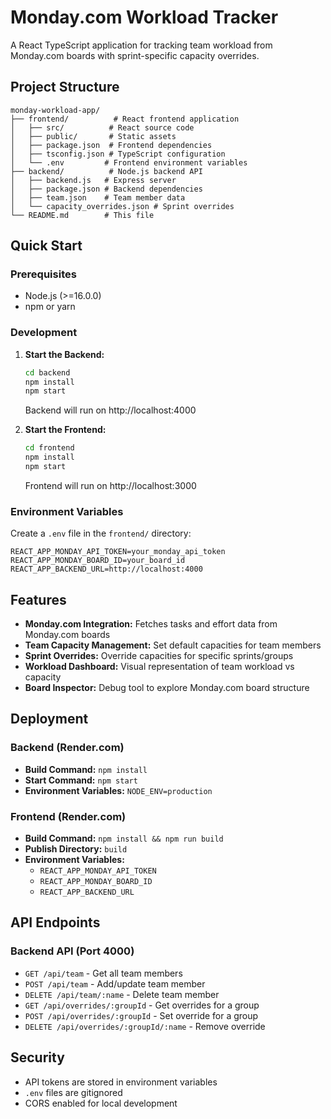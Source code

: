 # Monday.com Workload Tracker

A React TypeScript application for tracking team workload from Monday.com boards with sprint-specific capacity overrides.

## Project Structure

```
monday-workload-app/
├── frontend/          # React frontend application
│   ├── src/          # React source code
│   ├── public/       # Static assets
│   ├── package.json  # Frontend dependencies
│   ├── tsconfig.json # TypeScript configuration
│   └── .env         # Frontend environment variables
├── backend/          # Node.js backend API
│   ├── backend.js   # Express server
│   ├── package.json # Backend dependencies
│   ├── team.json    # Team member data
│   └── capacity_overrides.json # Sprint overrides
└── README.md        # This file
```

## Quick Start

### Prerequisites
- Node.js (>=16.0.0)
- npm or yarn

### Development

1. **Start the Backend:**
   ```bash
   cd backend
   npm install
   npm start
   ```
   Backend will run on http://localhost:4000

2. **Start the Frontend:**
   ```bash
   cd frontend
   npm install
   npm start
   ```
   Frontend will run on http://localhost:3000

### Environment Variables

Create a `.env` file in the `frontend/` directory:
```
REACT_APP_MONDAY_API_TOKEN=your_monday_api_token
REACT_APP_MONDAY_BOARD_ID=your_board_id
REACT_APP_BACKEND_URL=http://localhost:4000
```

## Features

- **Monday.com Integration:** Fetches tasks and effort data from Monday.com boards
- **Team Capacity Management:** Set default capacities for team members
- **Sprint Overrides:** Override capacities for specific sprints/groups
- **Workload Dashboard:** Visual representation of team workload vs capacity
- **Board Inspector:** Debug tool to explore Monday.com board structure

## Deployment

### Backend (Render.com)
- **Build Command:** `npm install`
- **Start Command:** `npm start`
- **Environment Variables:** `NODE_ENV=production`

### Frontend (Render.com)
- **Build Command:** `npm install && npm run build`
- **Publish Directory:** `build`
- **Environment Variables:** 
  - `REACT_APP_MONDAY_API_TOKEN`
  - `REACT_APP_MONDAY_BOARD_ID`
  - `REACT_APP_BACKEND_URL`

## API Endpoints

### Backend API (Port 4000)
- `GET /api/team` - Get all team members
- `POST /api/team` - Add/update team member
- `DELETE /api/team/:name` - Delete team member
- `GET /api/overrides/:groupId` - Get overrides for a group
- `POST /api/overrides/:groupId` - Set override for a group
- `DELETE /api/overrides/:groupId/:name` - Remove override

## Security

- API tokens are stored in environment variables
- `.env` files are gitignored
- CORS enabled for local development
